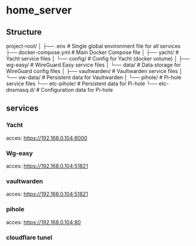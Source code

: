 # home_server


## Structure

project-root/
│
├── .env                      # Single global environment file for all services
├── docker-compose.yml         # Main Docker Compose file
│
├── yacht/                     # Yacht service files
│   └── config/                # Config for Yacht (docker volume)
│
├── wg-easy/                   # WireGuard Easy service files
│   └── data/                  # Data storage for WireGuard config files
│
├── vaultwarden/               # Vaultwarden service files
│   └── vw-data/               # Persistent data for Vaultwarden
│
└── pihole/                    # Pi-hole service files
    └── etc-pihole/            # Persistent data for Pi-hole
    └── etc-dnsmasq.d/         # Configuration data for Pi-hole


## services

### Yacht

acces: https://192.168.0.104:8000


### Wg-easy

acces: https://192.168.0.104:51821


### vaultwarden

acces: https://192.168.0.104:51821

### pihole

acces: https://192.168.0.104:80

### cloudflare tunel
